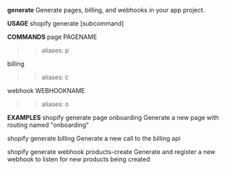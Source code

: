 **generate**
Generate pages, billing, and webhooks in your app project.

**USAGE**
shopify generate [subcommand] 

**COMMANDS**
page PAGENAME
>>aliases: p

billing
>>aliases: c

webhook WEBHOOKNAME
>>aliases: o


**EXAMPLES**
shopify generate page onboarding
Generate a new page with routing named "onboarding"

shopify generate billing
Generate a new call to the billing api

shopify generate webhook products-create
Generate and register a new webhook to listen for new products being created
